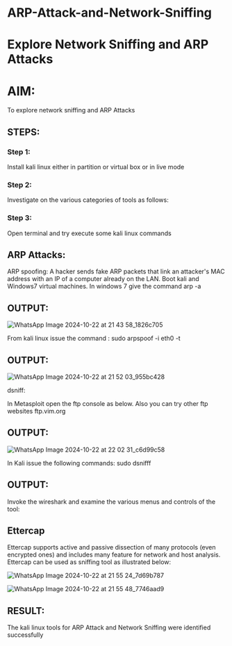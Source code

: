 # ARP-Attack-and-Network-Sniffing
# Explore Network Sniffing and ARP Attacks

# AIM:

To explore network sniffing and ARP Attacks

## STEPS:

### Step 1:

Install kali linux either in partition or virtual box or in live mode

### Step 2:

Investigate on the various categories of tools as follows:


### Step 3:
Open terminal and try execute some kali linux commands

## ARP Attacks:  
ARP spoofing: A hacker sends fake ARP packets that link an attacker's MAC address with an IP of a computer already on the LAN. 
Boot kali and Windows7 virtual machines.
In windows 7 give the command arp -a
## OUTPUT:

![WhatsApp Image 2024-10-22 at 21 43 58_1826c705](https://github.com/user-attachments/assets/1418c4da-3272-4c29-89bd-02f8cf77fb9a)


From kali linux issue the command :
sudo arpspoof -i eth0 -t <target system> <gateway>
## OUTPUT:

![WhatsApp Image 2024-10-22 at 21 52 03_955bc428](https://github.com/user-attachments/assets/ff3a67cc-7f80-40fa-826e-3694a68b0db0)

 dsniff:
 
In Metasploit open the ftp console as below. Also you can try other ftp websites ftp.vim.org

## OUTPUT:

![WhatsApp Image 2024-10-22 at 22 02 31_c6d99c58](https://github.com/user-attachments/assets/6447ad75-6ec8-4506-b1be-d93053f069d6)

In Kali issue the following commands:
sudo dsnifff

## OUTPUT:



Invoke the wireshark and examine the various menus  and controls of the tool:


## Ettercap
Ettercap supports active and passive dissection of many protocols (even encrypted ones) and includes many feature for network and host analysis. Ettercap can be used as sniffing tool as illustrated below:

![WhatsApp Image 2024-10-22 at 21 55 24_7d69b787](https://github.com/user-attachments/assets/2b75d0f6-ca16-4880-8176-2eb1e8860b9a)

![WhatsApp Image 2024-10-22 at 21 55 48_7746aad9](https://github.com/user-attachments/assets/dbd01e64-2073-471a-a9bd-cff12f4b1f24)


## RESULT:
The kali linux tools for ARP Attack and Network Sniffing were identified successfully
